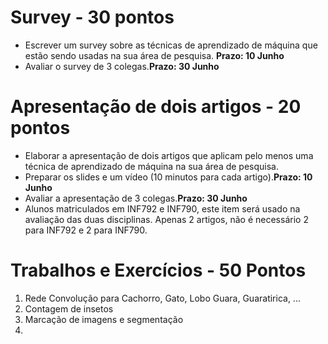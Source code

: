 # Survey - 30 pontos

* Escrever um survey sobre as técnicas de aprendizado de máquina que estão sendo usadas na sua área de pesquisa. **Prazo: 10 Junho**
* Avaliar o survey de 3 colegas.**Prazo: 30 Junho**

# Apresentação de dois artigos - 20 pontos

* Elaborar a apresentação de dois artigos que aplicam pelo menos uma técnica de aprendizado de máquina na sua área de pesquisa.
* Preparar os slides e um vídeo (10 minutos para cada artigo).**Prazo: 10 Junho**
* Avaliar a apresentação de 3 colegas.**Prazo: 30 Junho**
* Alunos matriculados em INF792 e INF790, este item será usado na avaliação das duas disciplinas. Apenas 2 artigos, não é necessário 2 para INF792 e 2 para INF790.


# Trabalhos e Exercícios  - 50 Pontos

1. Rede Convolução para Cachorro, Gato, Lobo Guara, Guaratirica, ...
2. Contagem de insetos
3. Marcação de imagens e segmentação
4. 


